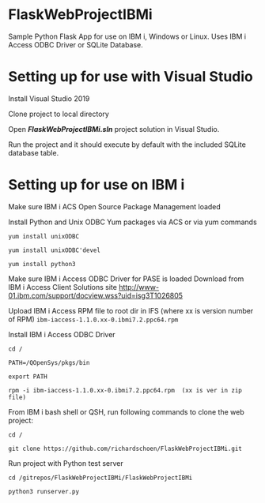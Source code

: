 # FlaskWebProjectIBMi
Sample Python Flask App for use on IBM i, Windows or Linux. Uses IBM i Access ODBC Driver or SQLite Database.

# Setting up for use with Visual Studio
Install Visual Studio 2019

Clone project to local directory

Open ***FlaskWebProjectIBMi.sln*** project solution in Visual Studio. 

Run the project and it should execute by default with the included SQLite database table.

# Setting up for use on IBM i 
Make sure IBM i ACS Open Source Package Management loaded

Install Python and Unix ODBC Yum packages via ACS or via yum commands
```
yum install unixODBC

yum install unixODBC'devel

yum install python3
```

Make sure IBM i Access ODBC Driver for PASE is loaded
Download from IBM i Access Client Solutions site http://www-01.ibm.com/support/docview.wss?uid=isg3T1026805

Upload IBM i Access RPM file to root dir in IFS (where xx is version number of RPM)
```ibm-iaccess-1.1.0.xx-0.ibmi7.2.ppc64.rpm``` 

Install IBM i Access ODBC Driver
```
cd /

PATH=/QOpenSys/pkgs/bin  

export PATH

rpm -i ibm-iaccess-1.1.0.xx-0.ibmi7.2.ppc64.rpm  (xx is ver in zip file)
```

From IBM i bash shell or QSH, run following commands to clone the web project:

```
cd /

git clone https://github.com/richardschoen/FlaskWebProjectIBMi.git
```

Run project with Python test server
```
cd /gitrepos/FlaskWebProjectIBMi/FlaskWebProjectIBMi

python3 runserver.py
```
